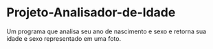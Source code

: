 # Projeto-Analisador-de-Idade
Um programa que analisa seu ano de nascimento e sexo e retorna sua idade e sexo representado em uma foto. 
